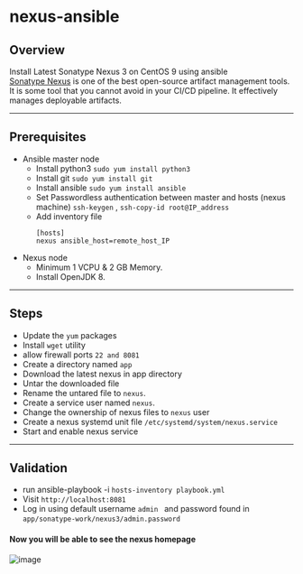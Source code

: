 # nexus-ansible
## Overview
Install Latest Sonatype Nexus 3 on CentOS 9 using ansible \
[Sonatype Nexus](https://www.sonatype.com/products/nexus-repository) is one of the best open-source artifact management tools. It is some tool that you cannot avoid in your CI/CD pipeline. It effectively manages deployable artifacts.

---

## Prerequisites
* Ansible master node
  * Install python3 `sudo yum install python3`
  * Install git `sudo yum install git`
  * Install ansible `sudo yum install ansible`
  * Set Passwordless authentication between master and hosts (nexus machine) `ssh-keygen` , `ssh-copy-id root@IP_address`
  * Add inventory file 
    ```
    [hosts]
    nexus ansible_host=remote_host_IP
    ```
* Nexus node
  * Minimum 1 VCPU & 2 GB Memory.
  * Install OpenJDK 8.
  
 ---
 
 ## Steps
 * Update the `yum` packages
 * Install  `wget` utility
 * allow firewall ports `22 and 8081`
 * Create a directory named `app`
 * Download the latest nexus in app directory
 * Untar the downloaded file
 * Rename the untared file to `nexus`.
 * Create a service user named `nexus`.
 * Change the ownership of nexus files to `nexus` user
 * Create a nexus systemd unit file `/etc/systemd/system/nexus.service`
 * Start and enable nexus service

---
## Validation 
* run ansible-playbook -i `hosts-inventory playbook.yml`
* Visit `http://localhost:8081`
* Log in using default username `admin ` and password found in `app/sonatype-work/nexus3/admin.password` 
#### Now you will be able to see the nexus homepage 
![image](https://user-images.githubusercontent.com/47721226/231821274-99e21b0c-b012-41a0-8c2c-60ea992717d1.png)
